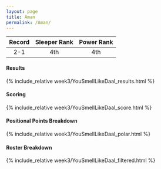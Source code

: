 ```yaml
---
layout: page
title: Aman
permalink: /Aman/
---
```


Record | Sleeper Rank | Power Rank               
:--: | :--: | :--:
2-1 | 4th | 4th   

#### Results
{% include_relative week3/YouSmellLikeDaal_results.html %}

#### Scoring
{% include_relative week3/YouSmellLikeDaal_score.html %}

#### Positional Points Breakdown
{% include_relative week3/YouSmellLikeDaal_polar.html %}

#### Roster Breakdown
{% include_relative week3/YouSmellLikeDaal_filtered.html %}
